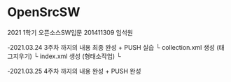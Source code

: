 # OpenSrcSW
2021 1학기 오픈소스SW입문 201411309 임석원

-2021.03.24 3주차 까지의 내용 최종 완성 + PUSH 실습
  └ collection.xml 생성 (태그지우기)
  └ index.xml 생성 (형태소작업)
  └

-2021.03.25 4주차 까지의 내용 완성 + PUSH 완성

